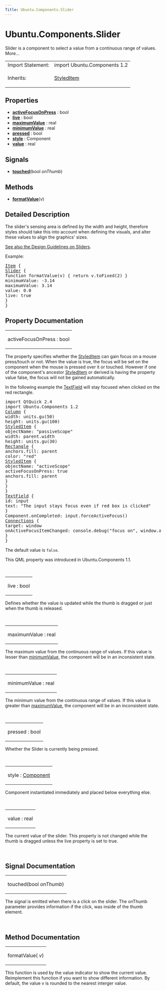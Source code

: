 ```yaml
---
Title: Ubuntu.Components.Slider
---
```


# Ubuntu.Components.Slider

<span class="subtitle"></span>
<!-- $$$Slider-brief -->
<p>Slider is a component to select a value from a continuous range of values. More...</p>
<!-- @@@Slider -->
<table class="alignedsummary">
<tr><td class="memItemLeft rightAlign topAlign"> Import Statement:</td><td class="memItemRight bottomAlign"> import Ubuntu.Components 1.2</td></tr><tr><td class="memItemLeft rightAlign topAlign"> Inherits:</td><td class="memItemRight bottomAlign"> <p><a href="Ubuntu.Components.StyledItem.md">StyledItem</a></p>
</td></tr></table><ul>
</ul>
<h2 id="properties">Properties</h2>
<ul>
<li class="fn"><b><b><a href="#activeFocusOnPress-prop">activeFocusOnPress</a></b></b> : bool</li>
<li class="fn"><b><b><a href="#live-prop">live</a></b></b> : bool</li>
<li class="fn"><b><b><a href="#maximumValue-prop">maximumValue</a></b></b> : real</li>
<li class="fn"><b><b><a href="#minimumValue-prop">minimumValue</a></b></b> : real</li>
<li class="fn"><b><b><a href="#pressed-prop">pressed</a></b></b> : bool</li>
<li class="fn"><b><b><a href="#style-prop">style</a></b></b> : Component</li>
<li class="fn"><b><b><a href="#value-prop">value</a></b></b> : real</li>
</ul>
<h2 id="signals">Signals</h2>
<ul>
<li class="fn"><b><b><a href="#touched-signal">touched</a></b></b>(bool <i>onThumb</i>)</li>
</ul>
<h2 id="methods">Methods</h2>
<ul>
<li class="fn"><b><b><a href="#formatValue-method">formatValue</a></b></b>(<i>v</i>)</li>
</ul>
<!-- $$$Slider-description -->
<h2 id="details">Detailed Description</h2>
</p>
<p>The slider's sensing area is defined by the width and height, therefore styles should take this into account when defining the visuals, and alter these values to align the graphics' sizes.</p>
<p><a href="https://design.ubuntu.com/apps/building-blocks/selection#slider">See also the Design Guidelines on Sliders</a>.</p>
<p>Example:</p>
<pre class="qml"><span class="type"><a href="../sdk-14.10/QtQuick.Item.md">Item</a></span> {
<span class="type"><a href="index.html">Slider</a></span> {
<span class="keyword">function</span> <span class="name">formatValue</span>(<span class="name">v</span>) { <span class="keyword">return</span> <span class="name">v</span>.<span class="name">toFixed</span>(<span class="number">2</span>) }
<span class="name">minimumValue</span>: -<span class="number">3.14</span>
<span class="name">maximumValue</span>: <span class="number">3.14</span>
<span class="name">value</span>: <span class="number">0.0</span>
<span class="name">live</span>: <span class="number">true</span>
}
}</pre>
<!-- @@@Slider -->
<h2>Property Documentation</h2>
<!-- $$$activeFocusOnPress -->
<table class="qmlname"><tr valign="top" id="activeFocusOnPress-prop"><td class="tblQmlPropNode"><p><span class="name">activeFocusOnPress</span> : <span class="type">bool</span></p></td></tr></table><p>The property specifies whether the <a href="Ubuntu.Components.StyledItem.md">StyledItem</a> can gain focus on a mouse press/touch or not. When the value is true, the focus will be set on the component when the mouse is pressed over it or touched. However if one of the component's ancestor <a href="Ubuntu.Components.StyledItem.md">StyledItem</a> or derived is having the property value false, the focus will not be gained automatically.</p>
<p>In the following example the <a href="Ubuntu.Components.TextField.md">TextField</a> will stay focused when clicked on the red rectangle.</p>
<pre class="qml">import QtQuick 2.4
import Ubuntu.Components 1.2
<span class="type"><a href="../sdk-14.10/QtQuick.Column.md">Column</a></span> {
<span class="name">width</span>: <span class="name">units</span>.<span class="name">gu</span>(<span class="number">50</span>)
<span class="name">height</span>: <span class="name">units</span>.<span class="name">gu</span>(<span class="number">100</span>)
<span class="type"><a href="Ubuntu.Components.StyledItem.md">StyledItem</a></span> {
<span class="name">objectName</span>: <span class="string">&quot;passiveScope&quot;</span>
<span class="name">width</span>: <span class="name">parent</span>.<span class="name">width</span>
<span class="name">height</span>: <span class="name">units</span>.<span class="name">gu</span>(<span class="number">30</span>)
<span class="type"><a href="../sdk-14.10/QtQuick.Rectangle.md">Rectangle</a></span> {
<span class="name">anchors</span>.fill: <span class="name">parent</span>
<span class="name">color</span>: <span class="string">&quot;red&quot;</span>
<span class="type"><a href="Ubuntu.Components.StyledItem.md">StyledItem</a></span> {
<span class="name">objectName</span>: <span class="string">&quot;activeScope&quot;</span>
<span class="name">activeFocusOnPress</span>: <span class="number">true</span>
<span class="name">anchors</span>.fill: <span class="name">parent</span>
}
}
}
<span class="type"><a href="Ubuntu.Components.TextField.md">TextField</a></span> {
<span class="name">id</span>: <span class="name">input</span>
<span class="name">text</span>: <span class="string">&quot;The input stays focus even if red box is clicked&quot;</span>
}
<span class="name">Component</span>.onCompleted: <span class="name">input</span>.<span class="name">forceActiveFocus</span>()
<span class="type"><a href="../sdk-14.10/QtQml.Connections.md">Connections</a></span> {
<span class="name">target</span>: <span class="name">window</span>
<span class="name">onActiveFocusItemChanged</span>: <span class="name">console</span>.<span class="name">debug</span>(<span class="string">&quot;focus on&quot;</span>, <span class="name">window</span>.<span class="name">activeFocusItem</span>)
}
}</pre>
<p>The default value is <code>false</code>.</p>
<p>This QML property was introduced in  Ubuntu.Components 1.1.</p>
<!-- @@@activeFocusOnPress -->
<br/>
<!-- $$$live -->
<table class="qmlname"><tr valign="top" id="live-prop"><td class="tblQmlPropNode"><p><span class="name">live</span> : <span class="type">bool</span></p></td></tr></table><p>Defines whether the value is updated while the thumb is dragged or just when the thumb is released.</p>
<!-- @@@live -->
<br/>
<!-- $$$maximumValue -->
<table class="qmlname"><tr valign="top" id="maximumValue-prop"><td class="tblQmlPropNode"><p><span class="name">maximumValue</span> : <span class="type">real</span></p></td></tr></table><p>The maximum value from the continuous range of values. If this value is lesser than <a href="#minimumValue-prop">minimumValue</a>, the component will be in an inconsistent state.</p>
<!-- @@@maximumValue -->
<br/>
<!-- $$$minimumValue -->
<table class="qmlname"><tr valign="top" id="minimumValue-prop"><td class="tblQmlPropNode"><p><span class="name">minimumValue</span> : <span class="type">real</span></p></td></tr></table><p>The minimum value from the continuous range of values. If this value is greater than <a href="#maximumValue-prop">maximumValue</a>, the component will be in an inconsistent state.</p>
<!-- @@@minimumValue -->
<br/>
<!-- $$$pressed -->
<table class="qmlname"><tr valign="top" id="pressed-prop"><td class="tblQmlPropNode"><p><span class="name">pressed</span> : <span class="type">bool</span></p></td></tr></table><p>Whether the Slider is currently being pressed.</p>
<!-- @@@pressed -->
<br/>
<!-- $$$style -->
<table class="qmlname"><tr valign="top" id="style-prop"><td class="tblQmlPropNode"><p><span class="name">style</span> : <span class="type"><a href="../sdk-14.10/QtQml.Component.md">Component</a></span></p></td></tr></table><p>Component instantiated immediately and placed below everything else.</p>
<!-- @@@style -->
<br/>
<!-- $$$value -->
<table class="qmlname"><tr valign="top" id="value-prop"><td class="tblQmlPropNode"><p><span class="name">value</span> : <span class="type">real</span></p></td></tr></table><p>The current value of the slider. This property is not changed while the thumb is dragged unless the live property is set to true.</p>
<!-- @@@value -->
<br/>
<h2>Signal Documentation</h2>
<!-- $$$touched -->
<table class="qmlname"><tr valign="top" id="touched-signal"><td class="tblQmlFuncNode"><p><span class="name">touched</span>(<span class="type">bool</span><i> onThumb</i>)</p></td></tr></table><p>The signal is emitted when there is a click on the slider. The onThumb parameter provides information if the click, was inside of the thumb element.</p>
<!-- @@@touched -->
<br/>
<h2>Method Documentation</h2>
<!-- $$$formatValue -->
<table class="qmlname"><tr valign="top" id="formatValue-method"><td class="tblQmlFuncNode"><p><span class="name">formatValue</span>(<i> v</i>)</p></td></tr></table><p>This function is used by the value indicator to show the current value. Reimplement this function if you want to show different information. By default, the value v is rounded to the nearest interger value.</p>
<!-- @@@formatValue -->
<br/>
